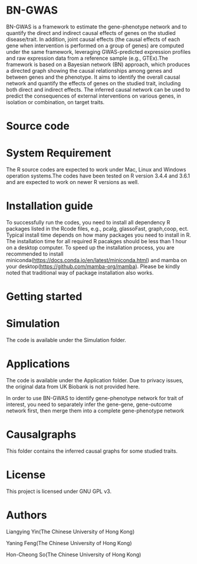 # BN-GWAS
BN-GWAS is a framework to estimate the gene-phenotype network and to quantify the direct and indirect causal effects of genes on the studied disease/trait. In addition, joint causal effects (the causal effects of each gene when intervention is performed on a group of genes) are computed under the same framework, leveraging GWAS-predicted expression profiles and raw expression data from a reference sample (e.g., GTEx).The framework is based on a Bayesian network (BN) approach, which produces a directed graph showing the causal relationships among genes and between genes and the phenotype. It aims to identify the overall causal network and quantify the effects of genes on the studied trait, including both direct and indirect effects. The inferred causal network can be used to predict the consequences of external interventions on various genes, in isolation or combination, on target traits. 

# Source code
# System Requirement
The R source codes are expected to work under Mac, Linux and Windows operation systems.The codes have been tested on R version 3.4.4 and 3.6.1 and are expected to work on newer R versions as well. 
# Installation guide
To successfully run the codes, you need to install all dependency R packages listed in the Rcode files, e.g., pcalg, glassoFast, graph,coop, ect. Typical install time depends on how many packages you need to install in R. The installation time for all required R pacakges should be less than 1 hour on a desktop computer. To speed up the installation process, you are recommended to install miniconda(https://docs.conda.io/en/latest/miniconda.html) and mamba on your desktop(https://github.com/mamba-org/mamba). Please be kindly noted that traditional way of package installation also works.

# Getting started 
# Simulation
The code is available under the Simulation folder. 

# Applications
The code is available under the Application folder. Due to privacy issues, the original data from UK Biobank is not provided here.

In order to use BN-GWAS to identify gene-phenotype network for trait of interest, you need to separately infer the gene-gene, gene-outcome network first, then merge them into a complete gene-phenotype network

# Causalgraphs
This folder contains the inferred causal graphs for some studied traits.

# License
This project is licensed under GNU GPL v3.

# Authors
Liangying Yin(The Chinese University of Hong Kong)

Yaning Feng(The Chinese University of Hong Kong)

Hon-Cheong So(The Chinese University of Hong Kong)
